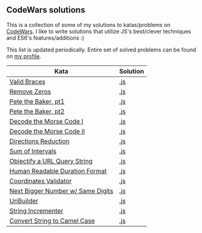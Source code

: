 ## CodeWars solutions
This is a collection of some of my solutions to katas/problems on <a href="https://codewars.com">CodeWars</a>.
I like to write solutions that utilize JS's best/clever techniques and ES6's features/additions :) 

This list is updated periodically. Entire set of solved problems can be found on <a href="https://www.codewars.com/users/moeishaa">my profile</a>.

Kata | Solution
-- | --
[Valid Braces](https://www.codewars.com/kata/5277c8a221e209d3f6000b56) | [.js](src/valid-braces.js)
[Remove Zeros](https://www.codewars.com/kata/52aae14aa7fd03d57400058f) | [.js](src/remove-zeros.js)
[Pete the Baker, pt1](https://www.codewars.com/kata/525c65e51bf619685c000059) | [.js](src/pete-baker-pt1.js)
[Pete the Baker, pt2](https://www.codewars.com/kata/5267e5827526ea15d8000708) | [.js](src/pete-baker-pt2.js)
[Decode the Morse Code I](https://www.codewars.com/kata/54b724efac3d5402db00065e) | [.js](src/decode-morse-pt1.js)
[Decode the Morse Code II](https://www.codewars.com/kata/54b72c16cd7f5154e9000457) | [.js](src/decode-morse-pt2.js)
[Directions Reduction](https://www.codewars.com/kata/550f22f4d758534c1100025a) | [.js](src/directions-reduction.js)
[Sum of Intervals](https://www.codewars.com/kata/52b7ed099cdc285c300001cd) | [.js](src/sum-intervals.js)
[Objectify a URL Query String](https://www.codewars.com/kata/5286d92ec6b5a9045c000087) | [.js](src/objectify-query.js)
[Human Readable Duration Format](https://www.codewars.com/kata/52742f58faf5485cae000b9a) | [.js](src/human-readable-duration.js)
[Coordinates Validator](https://www.codewars.com/kata/5269452810342858ec000951) | [.js](src/coordinates-validator.js)
[Next Bigger Number w/ Same Digits](https://www.codewars.com/kata/55983863da40caa2c900004e) | [.js](src/next-bigger.same.js)
[UriBuilder](https://www.codewars.com/kata/51eead3461ccf7db04000017) | [.js](src/uribuilder.js)
[String Incrementer](https://www.codewars.com/kata/54a91a4883a7de5d7800009c) | [.js](src/string-incrementer.js)
[Convert String to Camel Case](https://www.codewars.com/kata/517abf86da9663f1d2000003) | [.js](src/convert-camel-case.js)
